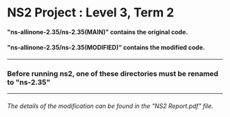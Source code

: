 # NS2 Project : Level 3, Term 2

#### "ns-allinone-2.35/ns-2.35(MAIN)" contains the original code.
#### "ns-allinone-2.35/ns-2.35(MODIFIED)" contains the modified code.
____

### Before running ns2, one of these directories must be renamed to "ns-2.35"
___

###### The details of the modification can be found in the "NS2 Report.pdf" file.